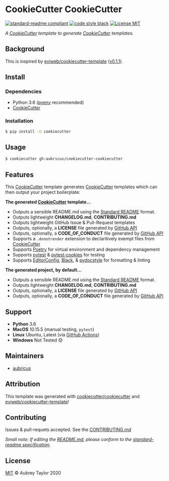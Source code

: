 # CookieCutter CookieCutter

[![standard-readme compliant](https://img.shields.io/badge/readme%20style-standard-brightgreen.svg?style=flat-square)](https://github.com/RichardLitt/standard-readme) [![code style black](https://img.shields.io/badge/code%20style-black-%23000000)](https://github.com/psf/black) [![License MIT](https://img.shields.io/github/license/aubricus/cookiecutter-cookiecutter?v=1)](./LICENSE)

_A [CookieCutter] template to generate [CookieCutter] templates._

## Background

This is inspired by [eviweb/cookiecutter-template] ([v0.1.1](https://github.com/eviweb/cookiecutter-template/releases/tag/v0.1.1)).

## Install

### Dependencies

- Python 3.6 ([pyenv] recommended)
- [CookieCutter]

### Installation

```bash
$ pip install -U cookiecutter
```

## Usage

```bash
$ cookiecutter gh:aubricus/cookiecutter-cookiecutter
```

## Features

This [CookieCutter] template generates [CookieCutter] templates which can then output your project boilerplate:

**The generated [CookieCutter] template...**

- Outputs a sensible README.md using the [Standard README] format.
- Outputs lightweight **CHANGELOG.md**, **CONTRIBUTING.md**
- Outputs lightweight GitHub Issue & Pull-Request templates
- Outputs, optionally, a **LICENSE** file generated by [GitHub API]
- Outputs, optionally, a **CODE_OF_CONDUCT** file generated by [GitHub API]
- Supports a `.donotrender` extension to declaritively exempt files from [CookieCutter]
- Supports [Poetry] for virtual environment and dependency management
- Supports [pytest] & [pytest-cookies] for testing
- Supports [EditorConfig], [Black], & [pydocstyle] for formatting & linting

**The generated project, by default...**

- Outputs a sensible README.md using the [Standard README] format.
- Outputs lightweight **CHANGELOG.md**, **CONTRIBUTING.md**
- Outputs, optionally, a **LICENSE** file generated by [GitHub API]
- Outputs, optionally, a **CODE_OF_CONDUCT** file generated by [GitHub API]

## Support

- **Python** 3.6
- **MacOS** 10.15.5 (manual testing, `pytest`)
- **Linux** Ubuntu, Latest (via [GitHub Actions])
- **Windows** Not Tested 😟

## Maintainers

- [aubricus]

## Attribution

This template was generated with [cookiecutter/cookiecutter] and [eviweb/cookiecutter-template]!

## Contributing

Issues & pull-requets accepted. See the [CONTRIBUTING.md]

_Small note: If editing the [README.md], please conform to the [standard-readme specification]._

## License

[MIT] &copy; Aubrey Taylor 2020

<!-- Links -->

[poetry]: https://github.com/sdispater/poetry
[setuptools]: https://setuptools.readthedocs.io/en/latest/
[twine]: https://github.com/pypa/twine
[pytest]: https://docs.pytest.org/en/latest/
[tox]: https://tox.readthedocs.io/en/latest/
[standard readme]: https://github.com/RichardLitt/standard-readme
[pdoc]: https://pdoc3.github.io/pdoc/
[github pages]: https://pages.github.com/
[black]: https://github.com/psf/black
[pyenv]: https://github.com/pyenv/pyenv
[gitignore.io]: http://gitignore.io/
[github api]: https://developer.github.com/v3/licenses/
[aubricus]: https://github.com/aubricus
[cookiecutter/cookiecutter]: https://github.com/cookiecutter/cookiecutter
[eviweb/cookiecutter-template]: https://github.com/eviweb/cookiecutter-template
[standard-readme specification]: https://github.com/RichardLitt/standard-readme
[mit]: ./LICENSE
[readme.md]: ./README.md
[travis ci]: https://travis-ci.org/
[cookiecutter]: https://github.com/cookiecutter/cookiecutter
[poetry]: https://python-poetry.org/docs/
[contributing.md]: ./CONTRIBUTING.md
[pydocstyle]: https://www.pydocstyle.org/en/stable/
[editorconfig]: https://editorconfig.org/
[pytest-cookies]: https://pytest-cookies.readthedocs.io/en/latest/
[github actions]: https://docs.github.com/en/actions
